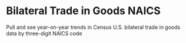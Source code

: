 # Bilateral Trade in Goods NAICS
Pull and see year-on-year trends in Census U.S. bilateral trade in goods data by three-digit NAICS code
